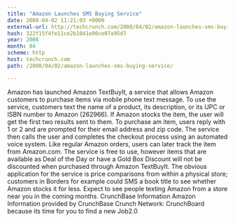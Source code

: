 ```yaml
---
title: "Amazon Launches SMS Buying Service"
date: 2008-04-02 11:21:03 +0000
external-url: http://techcrunch.com/2008/04/02/amazon-launches-sms-buying-service/
hash: 322f15f4fe11ce2b1041e90ce07a95d7
year: 2008
month: 04
scheme: http
host: techcrunch.com
path: /2008/04/02/amazon-launches-sms-buying-service/

---
```


Amazon has launched Amazon TextBuyIt, a service that allows Amazon customers to purchase items via mobile phone text message.  To use the service, customers text the name of a product, its description, or its UPC or ISBN number to Amazon (262966). If Amazon stocks the item, the user will get the first two results sent to them. To purchase am item, users reply with 1 or 2 and are prompted for their email address and zip code. The service then calls the user and completes the checkout process using an automated voice system. Like regular Amazon orders, users can later track the item from Amazon.com.  The service is free to use, however items that are available as Deal of the Day or have a Gold Box Discount will not be discounted when purchased through Amazon TextBuyIt.  The obvious application for the service is price comparisons from within a physical store; customers in Borders for example could SMS a book title to see whether Amazon stocks it for less. Expect to see people texting Amazon from a store near you in the coming months.    CrunchBase Information   Amazon  Information provided by CrunchBase   Crunch Network:  CrunchBoard because its time for you to find a new Job2.0
